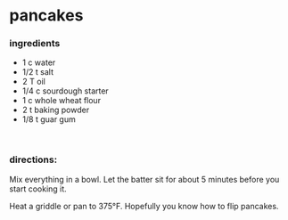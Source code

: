 # pancakes

### ingredients
- 1 c water
- 1/2 t salt
- 2 T oil
- 1/4 c sourdough starter
- 1 c whole wheat flour
- 2 t baking powder
- 1/8 t guar gum

<br>

### directions:

Mix everything in a bowl. Let the batter sit for about 5 minutes before you start cooking it.

Heat a griddle or pan to 375°F. Hopefully you know how to flip pancakes.
